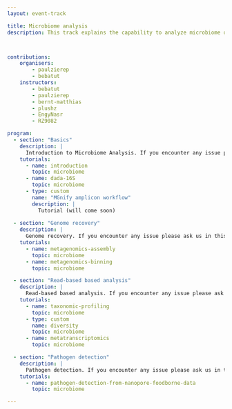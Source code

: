 ```yaml
---
layout: event-track

title: Microbiome analysis
description: This track explains the capability to analyze microbiome data using Galaxy, covering essential tasks such as amplicon analysis and its visualization. It progresses to more advanced topics, including assembly and binning - the requirements for reconstructing Metagenome-Assembled Genomes (MAGs) from microbiome samples, and finally extends to complex analyses like metatranscriptome studies and pathogen detection.



contributions:
    organisers:
        - paulzierep
        - bebatut
    instructors:
        - bebatut
        - paulzierep
        - bernt-matthias
        - plushz
        - EngyNasr
        - RZ9082

program:
  - section: "Basics" 
    description: |
      Introduction to Microbiome Analysis. If you encounter any issue please ask us in this Slack channel. 
    tutorials:
      - name: introduction
        topic: microbiome
      - name: dada-16S
        topic: microbiome
      - type: custom
        name: "MGnify amplicon workflow"
        description: |
          Tutorial (will come soon)
  
  - section: "Genome recovery" 
    description: |
      Genome recovery. If you encounter any issue please ask us in this Slack channel. 
    tutorials:  
      - name: metagenomics-assembly
        topic: microbiome
      - name: metagenomics-binning
        topic: microbiome

  - section: "Read-based based analysis" 
    description: |
      Read-based based analysis. If you encounter any issue please ask us in this Slack channel. 
    tutorials: 
      - name: taxonomic-profiling
        topic: microbiome
      - type: custom
        name: diversity
        topic: microbiome
      - name: metatranscriptomics
        topic: microbiome

  - section: "Pathogen detection" 
    description: |
      Pathogen detection. If you encounter any issue please ask us in this Slack channel. 
    tutorials: 
      - name: pathogen-detection-from-nanopore-foodborne-data
        topic: microbiome

---
```

